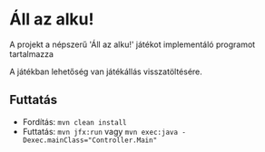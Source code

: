 # Áll az alku! #

A projekt a népszerű 'Áll az alku!' játékot implementáló programot tartalmazza

A játékban lehetőség van játékállás visszatöltésére.

## Futtatás ##

* Fordítás: `mvn clean install`
* Futtatás: `mvn jfx:run` vagy `mvn exec:java -Dexec.mainClass="Controller.Main"`
